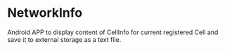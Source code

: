 # NetworkInfo
Android APP to display content of CellInfo for current registered Cell and save it to external storage as a text file.
